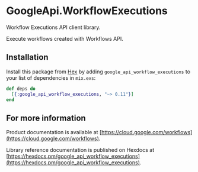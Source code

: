 # GoogleApi.WorkflowExecutions

Workflow Executions API client library.

Execute workflows created with Workflows API.

## Installation

Install this package from [Hex](https://hex.pm) by adding
`google_api_workflow_executions` to your list of dependencies in `mix.exs`:

```elixir
def deps do
  [{:google_api_workflow_executions, "~> 0.11"}]
end
```

## For more information

Product documentation is available at [https://cloud.google.com/workflows](https://cloud.google.com/workflows).

Library reference documentation is published on Hexdocs at
[https://hexdocs.pm/google_api_workflow_executions](https://hexdocs.pm/google_api_workflow_executions).
